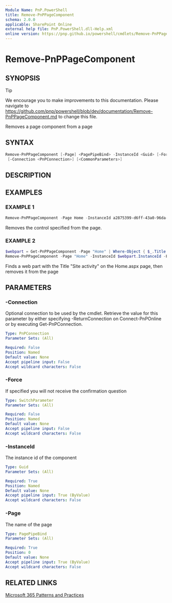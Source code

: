 ```yaml
---
Module Name: PnP.PowerShell
title: Remove-PnPPageComponent
schema: 2.0.0
applicable: SharePoint Online
external help file: PnP.PowerShell.dll-Help.xml
online version: https://pnp.github.io/powershell/cmdlets/Remove-PnPPageComponent.html
---
```

 
# Remove-PnPPageComponent

## SYNOPSIS

> [!TIP]
> We encourage you to make improvements to this documentation. Please navigate to https://github.com/pnp/powershell/blob/dev/documentation/Remove-PnPPageComponent.md to change this file.

Removes a page component from a page

## SYNTAX

```powershell
Remove-PnPPageComponent [-Page] <PagePipeBind> -InstanceId <Guid> [-Force]
 [-Connection <PnPConnection>] [<CommonParameters>]
```

## DESCRIPTION

## EXAMPLES

### EXAMPLE 1
```powershell
Remove-PnPPageComponent -Page Home -InstanceId a2875399-d6ff-43a0-96da-be6ae5875f82
```

Removes the control specified from the page.

### EXAMPLE 2
```powershell
$webpart = Get-PnPPageComponent -Page "Home" | Where-Object { $_.Title -eq "Site activity" }
Remove-PnPPageComponent -Page "Home" -InstanceId $webpart.InstanceId -Force
```

Finds a web part with the Title "Site activity" on the Home.aspx page, then removes it from the page

## PARAMETERS

### -Connection
Optional connection to be used by the cmdlet. Retrieve the value for this parameter by either specifying -ReturnConnection on Connect-PnPOnline or by executing Get-PnPConnection.

```yaml
Type: PnPConnection
Parameter Sets: (All)

Required: False
Position: Named
Default value: None
Accept pipeline input: False
Accept wildcard characters: False
```

### -Force
If specified you will not receive the confirmation question

```yaml
Type: SwitchParameter
Parameter Sets: (All)

Required: False
Position: Named
Default value: None
Accept pipeline input: False
Accept wildcard characters: False
```

### -InstanceId
The instance id of the component

```yaml
Type: Guid
Parameter Sets: (All)

Required: True
Position: Named
Default value: None
Accept pipeline input: True (ByValue)
Accept wildcard characters: False
```

### -Page
The name of the page

```yaml
Type: PagePipeBind
Parameter Sets: (All)

Required: True
Position: 0
Default value: None
Accept pipeline input: True (ByValue)
Accept wildcard characters: False
```



## RELATED LINKS

[Microsoft 365 Patterns and Practices](https://aka.ms/m365pnp)


